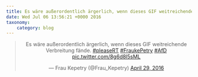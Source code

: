```yaml
---
title: Es wäre außerordentlich ärgerlich, wenn dieses GIF weitreichende Verbreitung fände. #pleaseRT #FraukePetry #AfD http://twitter.com/Frau_Kepetry/status/726047525959045121/photo/1
date: Wed Jul 06 13:56:21 +0000 2016
taxonomy:
    category: blog
---
```

<blockquote class="twitter-tweet" align="center"><p lang="de" dir="ltr">Es wäre außerordentlich ärgerlich, wenn dieses GIF weitreichende Verbreitung fände. <a href="https://twitter.com/hashtag/pleaseRT?src=hash">#pleaseRT</a> <a href="https://twitter.com/hashtag/FraukePetry?src=hash">#FraukePetry</a> <a href="https://twitter.com/hashtag/AfD?src=hash">#AfD</a> <a href="http://twitter.com/Frau_Kepetry/status/726047525959045121/photo/1">pic.twitter.com/8g6d8l5sML</a></p>&mdash; Frau Kepetry (@Frau_Kepetry) <a href="https://twitter.com/Frau_Kepetry/status/726047525959045121">April 29, 2016</a></blockquote>
